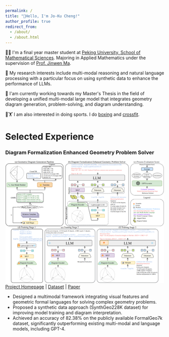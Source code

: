 ```yaml
---
permalink: /
title: "🌈Hello, I'm Jo-Ku Cheng!"
author_profile: true
redirect_from: 
  - /about/
  - /about.html
---
```


🧑‍🎓 I'm a final year master student at [Peking University, School of Mathematical Sciences](http://english.math.pku.edu.cn). Majoring in Applied Mathematics under the supervision of [Prof. Jinwen Ma](https://www.math.pku.edu.cn/teachers/jwma/homepage/).

🧐 My research interests include multi-modal reasoning and natural language processing with a particular focus on using synthetic data to enhance the performance of LLMs.

📑 I'am currently working towards my Master's Thesis in the field of developing a unified multi-modal large model that integrates geometry diagram generation, problem-solving, and diagram understanding.

🥊🏋️ I am also interested in doing sports.  I do <a href="/images/boxing.png">boxing</a> and <a href="/images/weight.png">crossfit</a>.

# Selected Experience
### **Diagram Formalization Enhanced Geometry Problem Solver**  
![pipeline](/images/pipeline.png)  
[Project Homepage](https://github.com/zezeze97/DFE-GPS) | [Dataset](https://huggingface.co/datasets/JO-KU/SynthGeo228K) | [Paper](https://arxiv.org/pdf/2409.04214)  
- Designed a multimodal framework integrating visual features and geometric formal languages for solving complex geometry problems.  
- Proposed a synthetic data approach (SynthGeo228K dataset) for improving model training and diagram interpretation.  
- Achieved an accuracy of 82.38% on the publicly available FormalGeo7k dataset, significantly outperforming existing multi-modal and language models, including GPT-4.
